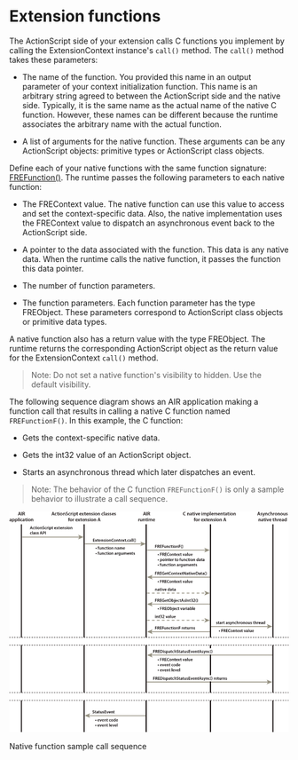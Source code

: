# Extension functions

The ActionScript side of your extension calls C functions you implement by
calling the ExtensionContext instance's `call()` method. The `call()` method
takes these parameters:

- The name of the function. You provided this name in an output parameter of
  your context initialization function. This name is an arbitrary string agreed
  to between the ActionScript side and the native side. Typically, it is the
  same name as the actual name of the native C function. However, these names
  can be different because the runtime associates the arbitrary name with the
  actual function.

- A list of arguments for the native function. These arguments can be any
  ActionScript objects: primitive types or ActionScript class objects.

Define each of your native functions with the same function signature:
[FREFunction()](../native-c-api-reference/functions-you-implement/frefunction.md).
The runtime passes the following parameters to each native function:

- The FREContext value. The native function can use this value to access and set
  the context-specific data. Also, the native implementation uses the FREContext
  value to dispatch an asynchronous event back to the ActionScript side.

- A pointer to the data associated with the function. This data is any native
  data. When the runtime calls the native function, it passes the function this
  data pointer.

- The number of function parameters.

- The function parameters. Each function parameter has the type FREObject. These
  parameters correspond to ActionScript class objects or primitive data types.

A native function also has a return value with the type FREObject. The runtime
returns the corresponding ActionScript object as the return value for the
ExtensionContext `call()` method.

> Note: Do not set a native function's visibility to hidden. Use the default
> visibility.

The following sequence diagram shows an AIR application making a function call
that results in calling a native C function named `FREFunctionF()`. In this
example, the C function:

- Gets the context-specific native data.

- Gets the int32 value of an ActionScript object.

- Starts an asynchronous thread which later dispatches an event.

> Note: The behavior of the C function `FREFunctionF()` is only a sample
> behavior to illustrate a call sequence.

![](../img/NativeFunction_popup.png)

Native function sample call sequence
